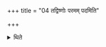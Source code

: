 +++
title = "04 तद्विष्णोः परमम् पदमिति"

+++

<details><summary>थिते</summary>

तद्विष्णोः परमं पदमिति मुसलम् ४
</details>
